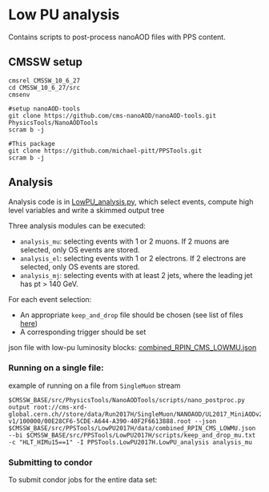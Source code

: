 # Low PU analysis

Contains scripts to post-process nanoAOD files with PPS content.

## CMSSW setup
```
cmsrel CMSSW_10_6_27
cd CMSSW_10_6_27/src
cmsenv

#setup nanoAOD-tools
git clone https://github.com/cms-nanoAOD/nanoAOD-tools.git PhysicsTools/NanoAODTools
scram b -j

#This package
git clone https://github.com/michael-pitt/PPSTools.git
scram b -j
```

## Analysis

Analysis code is in [LowPU_analysis.py](https://github.com/michael-pitt/PPSTools/blob/main/LowPU2017H/python/LowPU_analysis.py), which select events, compute high level variables and write a skimmed output tree

Three analysis modules can be executed:
- `analysis_mu`: selecting events with 1 or 2 muons. If 2 muons are selected, only OS events are stored.
- `analysis_el`: selecting events with 1 or 2 electrons. If 2 electrons are selected, only OS events are stored.
- `analysis_mj`: selecting events with at least 2 jets, where the leading jet has pt > 140 GeV.

For each event selection:
- An appropriate `keep_and_drop` file should be chosen (see list of files [here](https://github.com/michael-pitt/PPSTools/tree/main/LowPU2017H/scripts))
- A corresponding trigger should be set

json file with low-pu luminosity blocks: [combined_RPIN_CMS_LOWMU.json](https://github.com/michael-pitt/PPSTools/blob/main/LowPU2017H/data/combined_RPIN_CMS_LOWMU.json)

### Running on a single file:

example of running on a file from `SingleMuon` stream
```
$CMSSW_BASE/src/PhysicsTools/NanoAODTools/scripts/nano_postproc.py output root://cms-xrd-global.cern.ch//store/data/Run2017H/SingleMuon/NANOAOD/UL2017_MiniAODv2_NanoAODv9-v1/100000/00E28CF6-5CDE-A644-A390-40F2F6613888.root --json $CMSSW_BASE/src/PPSTools/LowPU2017H/data/combined_RPIN_CMS_LOWMU.json --bi $CMSSW_BASE/src/PPSTools/LowPU2017H/scripts/keep_and_drop_mu.txt -c "HLT_HIMu15==1" -I PPSTools.LowPU2017H.LowPU_analysis analysis_mu
```

### Submitting to condor

To submit condor jobs for the entire data set: